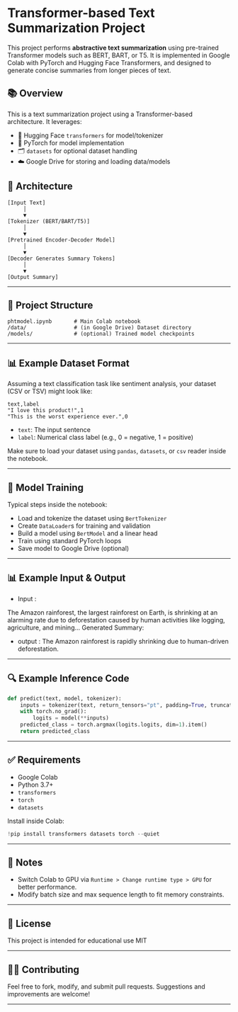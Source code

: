 # Transformer-based Text Summarization Project

This project performs **abstractive text summarization** using pre-trained Transformer models such as BERT, BART, or T5. It is implemented in Google Colab with PyTorch and Hugging Face Transformers, and designed to generate concise summaries from longer pieces of text.

## 📚 Overview

This is a text summarization project using a Transformer-based architecture. It leverages:

- 🤗 Hugging Face `transformers` for model/tokenizer
- 🧠 PyTorch for model implementation
- 🗂 `datasets` for optional dataset handling
- ☁️ Google Drive for storing and loading data/models

## 🧱 Architecture

```text
[Input Text]
     │
     ▼
[Tokenizer (BERT/BART/T5)]
     │
     ▼
[Pretrained Encoder-Decoder Model]
     │
     ▼
[Decoder Generates Summary Tokens]
     │
     ▼
[Output Summary]
```

---

## 📁 Project Structure

```text
phtmodel.ipynb       # Main Colab notebook
/data/               # (in Google Drive) Dataset directory
/models/             # (optional) Trained model checkpoints
```

---

## 📊 Example Dataset Format

Assuming a text classification task like sentiment analysis, your dataset (CSV or TSV) might look like:

```csv
text,label
"I love this product!",1
"This is the worst experience ever.",0
```

- `text`: The input sentence
- `label`: Numerical class label (e.g., 0 = negative, 1 = positive)

Make sure to load your dataset using `pandas`, `datasets`, or `csv` reader inside the notebook.

---

## 🧠 Model Training

Typical steps inside the notebook:

- Load and tokenize the dataset using `BertTokenizer`
- Create `DataLoader`s for training and validation
- Build a model using `BertModel` and a linear head
- Train using standard PyTorch loops
- Save model to Google Drive (optional)

---
## 📊 Example Input & Output
- Input :


The Amazon rainforest, the largest rainforest on Earth, is shrinking at an alarming rate due to deforestation caused by human activities like logging, agriculture, and mining...
Generated Summary:

- output :
The Amazon rainforest is rapidly shrinking due to human-driven deforestation.
---
## 🔍 Example Inference Code

```python
def predict(text, model, tokenizer):
    inputs = tokenizer(text, return_tensors="pt", padding=True, truncation=True)
    with torch.no_grad():
        logits = model(**inputs)
    predicted_class = torch.argmax(logits.logits, dim=1).item()
    return predicted_class
```

---

## ✅ Requirements

- Google Colab
- Python 3.7+
- `transformers`
- `torch`
- `datasets`

Install inside Colab:

```python
!pip install transformers datasets torch --quiet
```

---

## 📌 Notes

- Switch Colab to GPU via `Runtime > Change runtime type > GPU` for better performance.
- Modify batch size and max sequence length to fit memory constraints.

---

## 📜 License

This project is intended for educational use MIT 

---

## 🙋‍♂️ Contributing

Feel free to fork, modify, and submit pull requests. Suggestions and improvements are welcome!

---